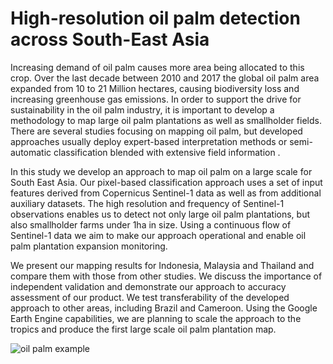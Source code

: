 # High-resolution oil palm detection across South-East Asia

Increasing demand of oil palm causes more area being allocated to this crop. Over the last decade between 2010 and 2017 the global oil palm area expanded from 10 to 21 Million hectares, causing biodiversity loss and increasing greenhouse gas emissions. In order to support the drive for sustainability in the oil palm industry, it is important to develop a methodology to map large oil palm plantations as well as smallholder fields. There are several studies focusing on mapping oil palm, but developed approaches usually  deploy expert-based interpretation methods or semi-automatic classification blended with extensive field information .

In this study we develop an approach to map oil palm on a large scale for South East Asia. Our pixel-based classification approach uses a set of input features derived from Copernicus Sentinel-1 data as well as from additional auxiliary datasets. The high resolution and frequency of Sentinel-1 observations enables us to detect not only large oil palm plantations, but also smallholder farms under 1ha in size. Using a continuous flow of Sentinel-1 data we aim to make our approach operational and enable oil palm plantation expansion monitoring.

We present our mapping results for Indonesia, Malaysia and Thailand and compare them with those from other studies. We discuss the importance of independent validation and demonstrate our approach to accuracy assessment of our product. We test transferability of the developed approach to other areas, including Brazil and Cameroon. Using the Google Earth Engine capabilities, we are planning to scale the approach to the tropics and produce the first large scale oil palm plantation map.

![oil palm example](https://github.com/odanylo/oilpalm/blob/master/figures/example_1.jpg)
